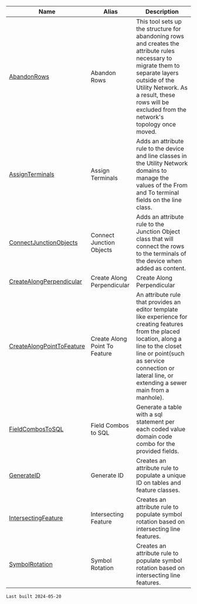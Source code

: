 | Name | Alias | Description |
| --- | --- | --- |
| [AbandonRows](./AbandonRows.html) | Abandon Rows | This tool sets up the structure for abandoning rows and creates the attribute rules necessary to migrate them to separate layers outside of the Utility Network. As a result, these rows will be excluded from the network's topology once moved. |
| [AssignTerminals](./AssignTerminals.html) | Assign Terminals | Adds an attribute rule to the device and line classes in the Utility Network domains to manage the values of the From and To terminal fields on the line class. |
| [ConnectJunctionObjects](./ConnectJunctionObjects.html) | Connect Junction Objects | Adds an attribute rule to the Junction Object class that will connect the rows to the terminals of the device when added as content. |
| [CreateAlongPerpendicular](./CreateAlongPerpendicular.html) | Create Along Perpendicular | Create Along Perpendicular |
| [CreateAlongPointToFeature](./CreateAlongPointToFeature.html) | Create Along Point To Feature | An attribute rule that provides an editor template like experience for creating features from the placed location, along a line to the closet line or point(such as service connection or lateral line, or extending a sewer main from a manhole). |
| [FieldCombosToSQL](./FieldCombosToSQL.html) | Field Combos to SQL | Generate a table with a sql statement per each coded value domain code combo for the provided fields. |
| [GenerateID](./GenerateID.html) | Generate ID | Creates an attribute rule to populate a unique ID on tables and feature classes. |
| [IntersectingFeature](./IntersectingFeature.html) | Intersecting Feature | Creates an attribute rule to populate symbol rotation based on intersecting line features. |
| [SymbolRotation](./SymbolRotation.html) | Symbol Rotation | Creates an attribute rule to populate symbol rotation based on intersecting line features. |

`Last built 2024-05-20`
